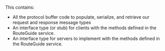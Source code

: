 
This contains:
- All the protocol buffer code to populate, serialize, and retrieve our request and response message types
- An interface type (or stub) for clients with the methods defined in the RouteGuide service.
- An interface type for servers to implement with the methods defined in the RouteGuide service.
